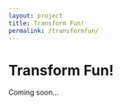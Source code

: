 ```yaml
---
layout: project
title: Transform Fun!
permalink: /transformfun/
---
```


# Transform Fun!

Coming soon...